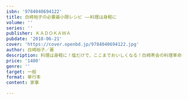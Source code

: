 ```yaml
---
isbn: '9784040694122'
title: 白崎裕子の必要最小限レシピ ――料理は身軽に
volume: ''
series: ''
publisher: ＫＡＤＯＫＡＷＡ
pubdate: '2018-06-21'
cover: 'https://cover.openbd.jp/9784040694122.jpg'
author: 白崎裕子／著
description: 料理は身軽に！塩だけで、ここまでおいしくなる！白崎茶会の料理革命
price: '1400'
genre: ''
target: 一般
format: 単行本
content: 家事

---
```

